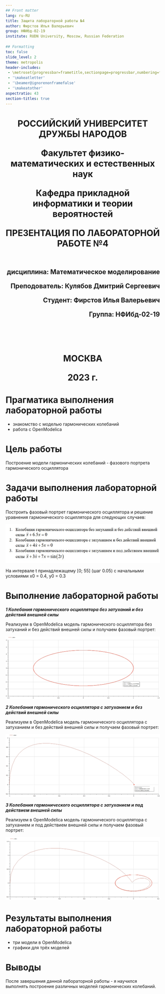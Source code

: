 ```yaml
---
## Front matter
lang: ru-RU
title: Защита лабораторной работы №4
author: Фирстов Илья Валерьевич
group: НФИбд-02-19
institute: RUDN University, Moscow, Russian Federation

## Formatting
toc: false
slide_level: 2
theme: metropolis
header-includes: 
 - \metroset{progressbar=frametitle,sectionpage=progressbar,numbering=fraction}
 - '\makeatletter'
 - '\beamer@ignorenonframefalse'
 - '\makeatother'
aspectratio: 43
section-titles: true
---
```


<h1 align="center">
<p>РОССИЙСКИЙ УНИВЕРСИТЕТ ДРУЖБЫ НАРОДОВ 
<p>Факультет физико-математических и естественных наук  
<p>Кафедра прикладной информатики и теории вероятностей
<p>ПРЕЗЕНТАЦИЯ ПО ЛАБОРАТОРНОЙ РАБОТЕ №4
<br></br>
<h2 align="right">
<p>дисциплина: Математическое моделирование
<p>Преподователь: Кулябов Дмитрий Сергеевич
<p>Студент: Фирстов Илья Валерьевич
<p>Группа: НФИбд-02-19
<br></br>
<br></br>
<h1 align="center">
<p>МОСКВА
<p>2023 г.
</h1>

# **Прагматика выполнения лабораторной работы**

- знакомство с моделью гармонических колебаний
- работа с OpenModelica

# **Цель работы**

Построение модели гармонических колебаний - фазового портрета гармонического осциллятора

# Задачи выполнения лабораторной работы

Построить фазовый портрет гармонического осциллятора и решение уравнения
гармонического осциллятора для следующих случаев:

![Случаи](image/task.png "Случаи")

На интервале t принадлежащему [0; 55] (шаг 0.05) с начальными условиями x0 = 0.4, y0 = 0.3

# **Выполнение лабораторной работы**

**_1 Колебания гармонического осциллятора без затуханий и без действий внешней силы_**

Реализуем в OpenModelica модель гармонического осциллятора без затуханий и без действий внешней силы и получаем фазовый портрет:

![photo2. фазовый портрет гармонического осциллятора в варианте](image/graph_1.png "фазовый портрет гармонического осциллятора в варианте")

**_2 Колебания гармонического осциллятора c затуханием и без действий внешней силы_**

Реализуем в OpenModelica модель гармонического осциллятора с затуханием и без действий внешней силы и получаем фазовый портрет:

![photo3. фазовый портрет гармонического осциллятора в варианте](image/graph_2.png "фазовый портрет гармонического осциллятора в варианте")

**_3 Колебания гармонического осциллятора c затуханием и под действием внешней силы_**

Реализуем в OpenModelica модель гармонического осциллятора c затуханием и под действием внешней силы и получаем фазовый портрет:

![photo4. фазовый портрет гармонического осциллятора в варианте](image/graph_3.png "фазовый портрет гармонического осциллятора в варианте")

# Результаты выполнения лабораторной работы

- три модели в OpenModelica
- графики для трёх моделей

# Выводы

После завершения данной лабораторной работы - я научился выполнять построение различных моделей гармонических колебаний.
